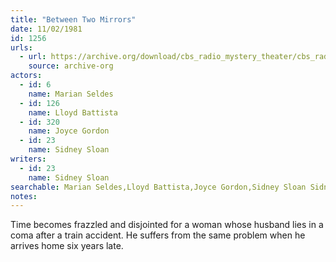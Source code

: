 ```yaml
---
title: "Between Two Mirrors"
date: 11/02/1981
id: 1256
urls: 
  - url: https://archive.org/download/cbs_radio_mystery_theater/cbs_radio_mystery_theater-1251-1300.zip/cbs_radio_mystery_theater-1251-1300%2Fcbsrmt_1256_between_two_mirrors.mp3
    source: archive-org
actors:  
  - id: 6
    name: Marian Seldes  
  - id: 126
    name: Lloyd Battista  
  - id: 320
    name: Joyce Gordon  
  - id: 23
    name: Sidney Sloan
writers:  
  - id: 23
    name: Sidney Sloan
searchable: Marian Seldes,Lloyd Battista,Joyce Gordon,Sidney Sloan Sidney Sloan
notes:  
---
```

Time becomes frazzled and disjointed for a woman whose husband lies in a coma after a train accident. He suffers from the same problem when he arrives home six years late.